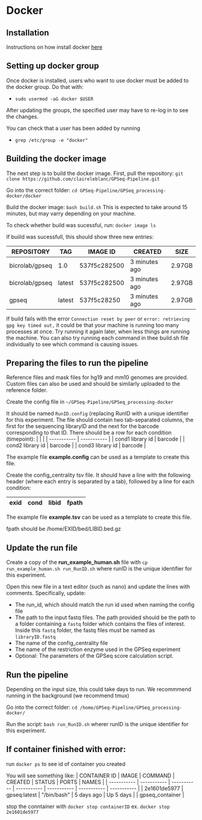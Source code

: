 # Docker

## Installation

Instructions on how install docker [here](https://docs.docker.com/engine/install/ubuntu/)

## Setting up docker group

Once docker is installed, users who want to use docker must be added to the docker group. Do that with: 

- `sudo usermod -aG docker $USER`

After updating the groups, the specified user may have to re-log in to see the changes. 

You can check that a user has been added by running 

- `grep /etc/group -e "docker"`

## Building the docker image

The next step is to build the docker image. First, pull the repository: `git clone https://github.com/claireleblanc/GPSeq-Pipeline.git`

Go into the correct folder: `cd GPSeq-Pipeline/GPSeq_processing-docker/docker`

Build the docker image: `bash build.sh` This is expected to take around 15 minutes, but may varry depending on your machine. 

To check whether build was sucessful, run: `docker image ls`

If buiild was sucessfull, this should show three new entries: 

| REPOSITORY | TAG | IMAGE ID | CREATED | SIZE |
| ----------- | ----------- | ----------- | ----------- | ----------- |
| bicrolab/gpseq | 1.0 | 537f5c282500 | 3 minutes ago | 2.97GB |
| bicrolab/gpseq | latest | 537f5c282500 | 3 minutes ago | 2.97GB |
| gpseq | latest | 537f5c28250 | 3 minutes ago | 2.97GB |

If build fails with the error `Connection reset by peer` or `error: retrieving gpg key timed out,` it could be that your machine is running too many processes at once. Try running it again later, when less things are running the machine. You can also try running each command in thee build.sh file individually to see which command is causing issues. 


## Preparing the files to run the pipeline

Reference files and mask files for hg19 and mm10 genomes are provided. Custom files can also be used and should be similarly uploaded to the reference folder. 

Create the config file in `~/GPSeq-Pipeline/GPSeq_processing-docker`

It should be named `RunID.config` (replacing RunID with a unique identifier for this experiment. The file should contain two tab-separated columns, the first for the sequencing libraryID and the next for the barcode corresponding to that ID. There should be a row for each condition (timepoint): 
|  |  |
| ----------- | ----------- |
| cond1 library id | barcode |
| cond2 library id | barcode |
| cond3 library id | barcode |

The example file **example.config** can be used as a template to create this file. 

Create the config_centrality tsv file. It should have a line with the following header (where each entry is separated by a tab), followed by a line for each condition:

| exid  |  cond  |  libid  | fpath |
| ----------- | ----------- | ----------- | ----------- |

The example file **example.tsv** can be used as a template to create this file.

fpath should be /home/EXID/bed/LIBID.bed.gz

## Update the run file

Create a copy of the **run_example_human.sh** file with `cp run_example_human.sh run_RunID.sh` where runID is the unique identifier for this experiment. 

Open this new file in a text editor (such as nano) and update the lines with comments. Specifically, update:
- The run_id, which should match the run id used when naming the config file
- The path to the input fastq files. The path provided should be the path to a folder containing a `fastq` folder which contains the files of interest. Inside this `fastq` folder, the fastq files must be named as `libraryID.fastq`
- The name of the config_centrality file
- The name of the restriction enzyme used in the GPSeq experiment
- Optional: The parameters of the GPSeq score calculation script. 

## Run the pipeline

Depending on the input size, this could take days to run. We recommmend running in the background (we recommend tmux)

Go into the correct folder:
`cd /home/GPSeq-Pipeline/GPSeq_processing-docker/`

Run the script: `bash run_RunID.sh` wherer runID is the unique identifier for this experiment.

## If container finished with error:

run `docker ps` to see id of container you created

You will see something like: 
| CONTAINER ID |  IMAGE    |      COMMAND   |    CREATED   |   STATUS  |    PORTS  |   NAMES |
| ----------- | ----------- | ----------- | ----------- | ----------- | ----------- | ----------- |
| 2e1601de5977  | gpseq:latest |  "/bin/bash" |   5 days ago  | Up 5 days   |   |       gpseq_container |

stop the conntainer with `docker stop containerID` ex. `docker stop 2e1601de5977`

